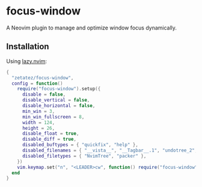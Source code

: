 # focus-window

A Neovim plugin to manage and optimize window focus dynamically.

## Installation

Using [lazy.nvim](https://github.com/folke/lazy.nvim):

```lua
{
  "zetatez/focus-window",
  config = function()
    require("focus-window").setup({
      disable = false,
      disable_vertical = false,
      disable_horizontal = false,
      min_win = 3,
      min_win_fullscreen = 8,
      width = 124,
      height = 26,
      disable_float = true,
      disable_diff = true,
      disabled_buftypes = { "quickfix", "help" },
      disabled_filenames = { "__vista__", "__Tagbar__.1", "undotree_2", "diffpanel_3", "dbui" },
      disabled_filetypes = { "NvimTree", "packer" },
    })
    vim.keymap.set("n", "<LEADER>cw", function() require("focus-window").toggle() end, { noremap = true, silent = true, desc = "平分窗口" })
  end
}
```
